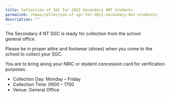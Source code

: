 ```yaml
---
title: Collection of SGC for 2022 Secondary 4NT students
permalink: /news/collection-of-sgc-for-2021-secondary-4nt-students/
description: ""
---
```

The Secondary 4 NT SGC is ready for collection from the school general office.

Please be in proper attire and footwear (shoes) when you come to the school to collect your SGC. 

You are to bring along your NRIC or student concession card for verification purposes.

 
*   Collection Day: Monday – Friday
*   Collection Time: 0900 – 1700
*   Venue: General Office